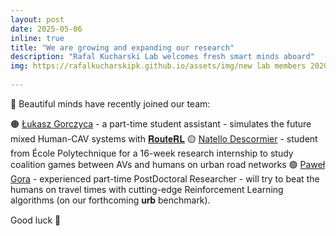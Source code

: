 ```yaml
---
layout: post
date: 2025-05-06
inline: true
title: "We are growing and expanding our research"
description: "Rafal Kucharski Lab welcomes fresh smart minds aboard"
img: https://rafalkucharskipk.github.io/assets/img/new lab members 202025.jpg
      
---
```


🧠 Beautiful minds have recently joined our team:

🟠 [Łukasz Gorczyca](https://www.rafalkucharskilab.pl/research/lukasz_gorczyca/) - a part-time student assistant - simulates the future mixed Human-CAV systems with [𝐑𝐨𝐮𝐭𝐞𝐑𝐋](https://lnkd.in/decCKCWJ)
🟡 [Natello Descormier](https://www.linkedin.com/in/natello-descormier-777112248/) - student from École Polytechnique for a 16-week research internship to study coalition games between AVs and humans on urban road networks
🟢 [Paweł Gora](https://www.linkedin.com/in/pawelgora/) - experienced part-time PostDoctoral Researcher - will try to beat the humans on travel times with cutting-edge Reinforcement Learning algorithms (on our forthcoming 𝐮𝐫𝐛 benchmark).

Good luck 👊

